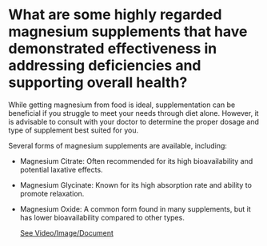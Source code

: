 # What are some highly regarded magnesium supplements that have demonstrated effectiveness in addressing deficiencies and supporting overall health?

While getting magnesium from food is ideal, supplementation can be beneficial if you struggle to meet your needs through diet alone. However, it is advisable to consult with your doctor to determine the proper dosage and type of supplement best suited for you.

Several forms of magnesium supplements are available, including:

- Magnesium Citrate: Often recommended for its high bioavailability and potential laxative effects.

- Magnesium Glycinate: Known for its high absorption rate and ability to promote relaxation.

- Magnesium Oxide: A common form found in many supplements, but it has lower bioavailability compared to other types.

     [See Video/Image/Document](https://hls-player.drberg.com/asset?path=migrated-assets/magnesium-glycinate-fixed-sept-9)